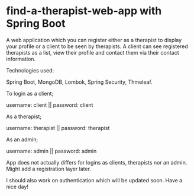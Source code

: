 # find-a-therapist-web-app with Spring Boot

A web application which you can register either as a therapist to display your profile or a client to be seen by therapists. A client can see registered therapists as a list, view their profile and contact them via their contact information.

Technologies used:

Spring Boot,
MongoDB,
Lombok,
Spring Security,
Thmeleaf.



To login as a client;

username: client ||
password: client

As a therapist;

username: therapist ||
password: therapist

As an admin;

username: admin ||
password: admin

App does not actually differs for logins as clients, therapists nor an admin. Might add a registration layer later.

I should also work on authentication which will be updated soon. Have a nice day!
